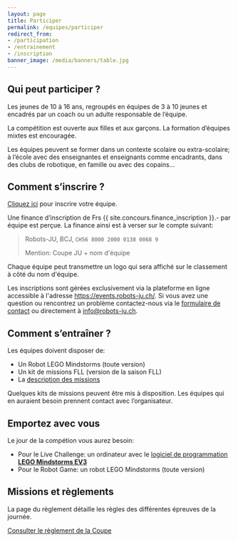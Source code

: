 ```yaml
---
layout: page
title: Participer
permalink: /equipes/participer
redirect_from:
- /participation
- /entrainement
- /inscription
banner_image: /media/banners/table.jpg
---
```


## Qui peut participer ?

Les jeunes de 10 à 16 ans, regroupés en équipes de 3 à 10 jeunes et encadrés
par un coach ou un adulte responsable de l’équipe.

La compétition est ouverte aux filles et aux garçons.
La formation d’équipes mixtes est encouragée.

Les équipes peuvent se former dans un contexte scolaire ou extra-scolaire;
à l’école avec des enseignantes et enseignants comme encadrants,
dans des clubs de robotique, en famille ou avec des copains…

## Comment s’inscrire ?

<a class="btn btn-default" href="https://events.robots-ju.ch/forms/coupe-2020">Cliquez ici</a> pour inscrire votre équipe.

Une finance d’inscription de Frs {{ site.concours.finance_inscription }}.- par équipe est perçue.
La finance ainsi est à verser sur le compte suivant:

> Robots-JU, BCJ, `CH56 8000 2000 0138 0068 9`
>
> Mention: Coupe JU + nom d'équipe

Chaque équipe peut transmettre un logo qui sera affiché sur le classement à côté du nom d'équipe.

Les inscriptions sont gérées exclusivement via la plateforme en ligne accessible à l'adresse <https://events.robots-ju.ch/>.
Si vous avez une question ou rencontrez un problème contactez-nous via le [formulaire de contact](/contact) ou directement à <info@robots-ju.ch>.

## Comment s’entraîner ?

Les équipes doivent disposer de:

- Un Robot LEGO Mindstorms (toute version)
- Un kit de missions FLL (version de la saison FLL)
- La [description des missions](https://www.epfl.ch/education/education-and-science-outreach/fr/jeunepublic/fll/fll-regles/)

Quelques kits de missions peuvent être mis à disposition.
Les équipes qui en auraient besoin prennent contact avec l’organisateur.

## Emportez avec vous

Le jour de la compétion vous aurez besoin:

- Pour le Live Challenge: un ordinateur avec le [logiciel de programmation **LEGO Mindstorms EV3**](https://www.lego.com/fr-fr/themes/mindstorms/downloads)
- Pour le Robot Game: un robot LEGO Mindstorms (toute version)

## Missions et règlements

La page du règlement détaille les règles des différentes épreuves de la journée.

<a class="btn btn-default" href="/equipes/reglement">Consulter le règlement de la Coupe</a>
